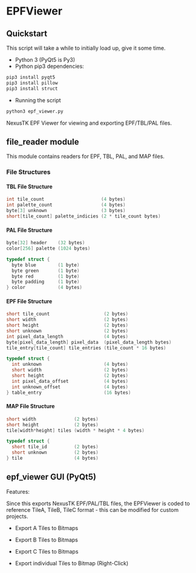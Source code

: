 # EPFViewer

## Quickstart

This script will take a while to initially load up, give it some time.

* Python 3 (PyQt5 is Py3)
* Python pip3 dependencies:

```bash
pip3 install pyqt5
pip3 install pillow
pip3 install struct

```

* Running the script

```bash
python3 epf_viewer.py
```

NexusTK EPF Viewer for viewing and exporting EPF/TBL/PAL files.

## file_reader module

This module contains readers for EPF, TBL, PAL, and MAP files.

### File Structures

#### TBL File Structure

```cpp
int tile_count                     (4 bytes)
int palette_count                  (4 bytes)
byte[3] unknown                    (3 bytes)
short[tile_count] palette_indicies (2 * tile_count bytes)
```

#### PAL File Structure

```cpp
byte[32] header    (32 bytes)
color[256] palette (1024 bytes)

typedef struct {
  byte blue        (1 byte)
  byte green       (1 byte)
  byte red         (1 byte)
  byte padding     (1 byte)
} color            (4 bytes)
```

#### EPF File Structure

```cpp
short tile_count                    (2 bytes)
short width                         (2 bytes)
short height                        (2 bytes)
short unknown                       (2 bytes)
int pixel_data_length               (4 bytes)
byte[pixel_data_length] pixel_data  (pixel_data_length bytes)
tile_entry[tile_count] tile_entries (tile_count * 16 bytes)

typedef struct {
  int unknown                       (4 bytes)
  short width                       (2 bytes)
  short height                      (2 bytes)
  int pixel_data_offset             (4 bytes)
  int unknown_offset                (4 bytes)
} table_entry                       (16 bytes)
```

#### MAP File Structure

```cpp
short width              (2 bytes)
short height             (2 bytes)
tile[width*height] tiles (width * height * 4 bytes)

typedef struct {
  short tile_id          (2 bytes)
  short unknown          (2 bytes)
} tile                   (4 bytes)
```

## epf_viewer GUI (PyQt5)

Features:

Since this exports NexusTK EPF/PAL/TBL files, the EPFViewer is coded to
reference TileA, TileB, TileC format - this can be modified for custom projects.

* Export A Tiles to Bitmaps
* Export B Tiles to Bitmaps
* Export C Tiles to Bitmaps

* Export individual Tiles to Bitmap (Right-Click)

